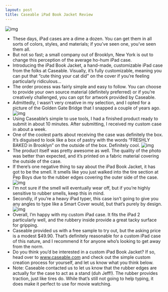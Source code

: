 ```yaml
---
layout: post
title: Caseable iPad Book Jacket Review
---
```

![img](http://media.idownloadblog.com/wp-content/uploads/2011/09/caseable-ipad-case.jpg)
* These days, iPad cases are a dime a dozen. You can get them in all sorts of colors, styles, and materials; if you’ve seen one, you’ve seen them all.
* But not so fast; a small company out of Brooklyn, New York is out to change this perception of the average ho-hum iPad case.
* Introducing the iPad Book Jacket, a hand-made, customizable iPad case from the folks at Caseable. Visually, it’s fully customizable, meaning you can put that “cute thing your cat did” on the cover if you’re feeling particularly ridiculous…
* The order process was fairly simple and easy to follow. You can choose to provide your own source material (definitely preferred) or if you’re creatively challenged, you can opt for artwork provided by Caseable.
* Admittedly, I wasn’t very creative in my selection, and I opted for a picture of the Golden Gate Bridge that I snapped a couple of years ago.
![img](http://media.idownloadblog.com/wp-content/uploads/2011/09/Caseable-order.png)
* Using Caseable’s simple to use tools, I had a finished product ready to submit in about 10 minutes. After submitting, I received my custom case in about a week.
* One of the coolest parts about receiving the case was definitely the box. It’s disguised to look like a box of pastry with the words “FRESHLY BAKED in Brooklyn” on the outside of the box. Definitely cool.
![img](http://media.idownloadblog.com/wp-content/uploads/2011/09/freshly-baked-caseable.jpg)
* The product itself was pretty awesome as well. The quality of the photo was better than expected, and it’s printed on a fabric material covering the outside of the case.
* If there’s one negative thing to say about the iPad Book Jacket, it has got to be the smell. It smells like you just walked into the tire section at Pep Boys due to the rubber edges covering the outer side of the case.
![img](http://media.idownloadblog.com/wp-content/uploads/2011/09/Caseable-Outside.png)
* I’m not sure if the smell will eventually wear off, but if you’re highly sensitive to rubber smells, keep this in mind.
* Secondly, if you’re a heavy iPad typer, this case isn’t going to give you any angles to type like a Smart Cover would, but that’s purely by design.
![img](http://media.idownloadblog.com/wp-content/uploads/2011/09/Caseable-Logo.png)
* Overall, I’m happy with my custom iPad case. It fits the iPad 2 particularly well, and the rubbery inside provide a great tacky surface for gripping.
* Caseable provided us with a free sample to try out, but the asking price is a modest $49.90. That’s definitely reasonable for a custom iPad case of this nature, and I recommend it for anyone who’s looking to get away from the norm.
* Do you think you’d be interested in a custom iPad Book Jacket? If so, head over to www.caseable.com and check out the simple custom creation process for yourself, and let us know what you think below.
* Note: Caseable contacted us to let us know that the rubber edges are actually for the case to act as a stand (duh Jeff!). The rubber provides traction, just like tires do. While that’s still not going to help typing, it does make it perfect to use for movie watching.

